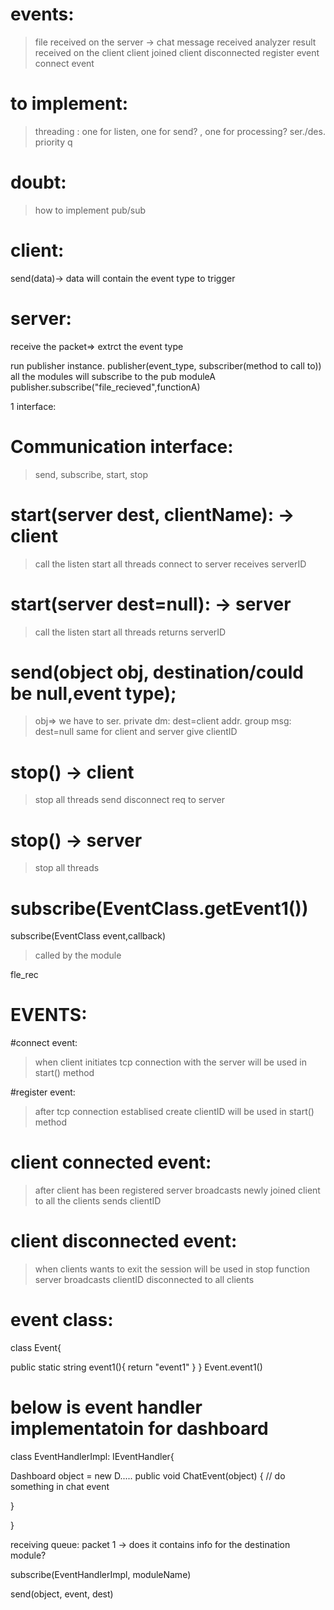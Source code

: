 ﻿# events:
> file received on the server -> 
> chat message received
> analyzer result received on the client
> client joined
> client disconnected
> register event
> connect event

# to implement: 
> threading : one for listen, one for send? , one for processing?
> ser./des.
> priority q

# doubt:
> how to implement pub/sub   

# client: 
send(data)-> data will contain the event type to trigger 

# server:
receive the packet=> extrct the event type

run publisher instance.
publisher(event_type, subscriber(method to call to))
all the modules will subscribe to the pub
moduleA
publisher.subscribe("file_recieved",functionA)

1 interface:

# Communication interface:
> send, subscribe, start, stop 

# start(server dest, clientName): -> client
> call the listen 
> start all threads
> connect to server
> receives serverID

# start(server dest=null): -> server
> call the listen 
> start all threads
> returns serverID


# send(object obj, destination/could be null,event type);
> obj=> we have to ser.
> private dm: dest=client addr.
> group msg: dest=null
> same for client and server
> give clientID

# stop() -> client
> stop all threads
> send disconnect req to server

# stop() -> server
> stop all threads

# subscribe(EventClass.getEvent1())

subscribe(EventClass event,callback)
> called by the module

fle_rec


# EVENTS:

#connect event:
> when client initiates tcp connection with the server
> will be used in start() method

#register event:
> after tcp connection establised
> create clientID
> will be used in start() method

# client connected event:
> after client has been registered
> server broadcasts newly joined client to all the clients
> sends clientID

# client disconnected event:
> when clients wants to exit the session
> will be used in stop function
> server broadcasts clientID disconnected to all clients


# event class:

class Event{

public static string event1(){
return "event1"
}
}
Event.event1()


# below is event handler implementatoin for dashboard

class EventHandlerImpl: IEventHandler{

Dashboard object = new D.....
public void ChatEvent(object)
{
// do something in chat event

}

}


receiving queue:
packet 1 -> does it contains info for the destination module?


subscribe(EventHandlerImpl, moduleName)

send(object, event, dest)